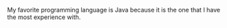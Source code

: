 My favorite programming language is Java because it is the one that I have the most experience with.